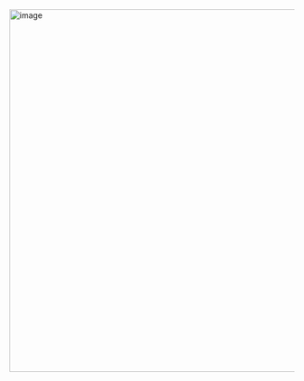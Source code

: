 
<img width="1867" height="641" alt="image" src="https://github.com/user-attachments/assets/f04791af-2fe4-4ce5-96d3-cadfd68ac2ea" />
